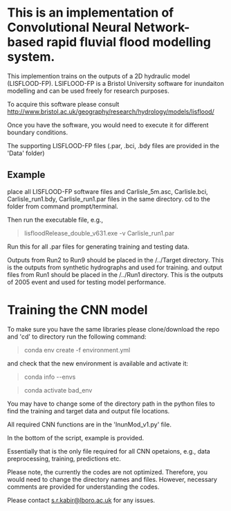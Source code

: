 # This is an implementation of Convolutional Neural Network-based rapid fluvial flood modelling system.

This implemention trains on the outputs of a 2D hydraulic model (LISFLOOD-FP). LSIFLOOD-FP is a Bristol University software for inundaiton modelling and can be used freely for research purposes.

To acquire this software please consult http://www.bristol.ac.uk/geography/research/hydrology/models/lisflood/

Once you have the software, you would need to execute it for different boundary conditions.

The supporting LISFLOOD-FP files (.par, .bci, .bdy files are provided in the 'Data' folder)

## Example
place all LISFLOOD-FP software files and Carlisle_5m.asc, Carlisle.bci, Carlisle_run1.bdy, Carlisle_run1.par files in the same directory.
cd to the folder from command prompt/terminal. 

Then run the executable file, e.g.,

> lisfloodRelease_double_v631.exe -v Carlisle_run1.par

Run this for all .par files for generating training and testing data.

Outputs from Run2 to Run9 should be placed in the /../Target directory. This is the outputs from synthetic hydrographs and used for training.
and output files from Run1 should be placed in the /../Run1 directory. This is the outputs of 2005 event and used for testing model performance.

# Training the CNN model
To make sure you have the same libraries please clone/download the repo and 'cd' to directory run the following command:

> conda env create -f environment.yml

and check that the new environment is available and activate it:

> conda info --envs

> conda activate bad_env

You may have to change some of the directory path in the python files to find the training and target data and output file locations.

All required CNN functions are in the 'InunMod_v1.py' file.

In the bottom of the script, example is provided.

Essentially that is the only file required for all CNN opetaions, e.g., data preprocessing, training, predictions etc.

Please note, the currently the codes are not optimized. Therefore, you would need to change the directory names and files. However, necessary comments
are provided for understanding the codes.

Please contact s.r.kabir@lboro.ac.uk for any issues.

